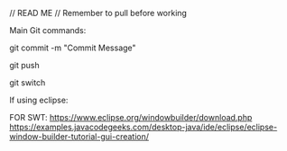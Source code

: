 // READ ME
// Remember to pull before working

Main Git commands:

git commit -m "Commit Message"

git push

git switch <Branchname>


If using eclipse:

FOR SWT: 
https://www.eclipse.org/windowbuilder/download.php 
https://examples.javacodegeeks.com/desktop-java/ide/eclipse/eclipse-window-builder-tutorial-gui-creation/




